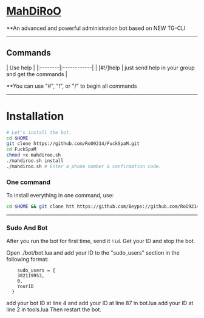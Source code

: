 # [MahDiRoO](https://telegram.me/MahDiRoO)

**An advanced and powerful administration bot based on NEW TG-CLI


* * *

## Commands

| Use help |
|:--------|:------------|
| [#!/]help | just send help in your group and get the commands |

**You can use "#", "!", or "/" to begin all commands

* * *

# Installation

```sh
# Let's install the bot.
cd $HOME
git clone https://github.com/RoO9214/FuckSpaM.git
cd FuckSpaM
chmod +x mahdiroo.sh
./mahdiroo.sh install
./mahdiroo.sh # Enter a phone number & confirmation code.
```
### One command
To install everything in one command, use:
```sh
cd $HOME && git clone htt https://github.com/Beyps://github.com/RoO9214/FuckSpaM.git && cd FuckSpaM && chmod +x mahdiroo.sh && ./mahdioo.sh install && ./mahdiroo.sh
```

* * *

### Sudo And Bot
After you run the bot for first time, send it `!id`. Get your ID and stop the bot.

Open ./bot/bot.lua and add your ID to the "sudo_users" section in the following format:
```
    sudo_users = {
    302119953,
    0,
    YourID
  }
```
add your bot ID at line 4 and add your ID at line 87 in bot.lua
add your ID at line 2 in tools.lua
Then restart the bot.
